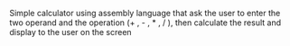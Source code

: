 Simple calculator using assembly language that ask the user to enter the two operand and the operation (+ , - , * , / ), then calculate the result and display to the user on the screen
